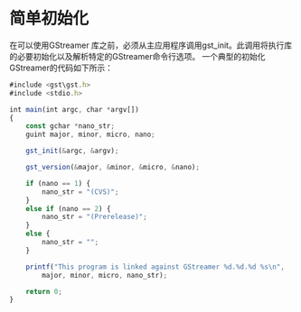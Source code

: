 # 简单初始化
在可以使用GStreamer 库之前，必须从主应用程序调用gst_init。此调用将执行库的必要初始化以及解析特定的GStreamer命令行选项。
一个典型的初始化GStreamer的代码如下所示：  
```javascript
#include <gst\gst.h>
#include <stdio.h>

int main(int argc, char *argv[])
{
    const gchar *nano_str;
    guint major, minor, micro, nano;

    gst_init(&argc, &argv);

    gst_version(&major, &minor, &micro, &nano);

    if (nano == 1) {
        nano_str = "(CVS)";
    }
    else if (nano == 2) {
        nano_str = "(Prerelease)";
    }
    else {
        nano_str = "";
    }

    printf("This program is linked against GStreamer %d.%d.%d %s\n",
        major, minor, micro, nano_str);

    return 0;
}
```
